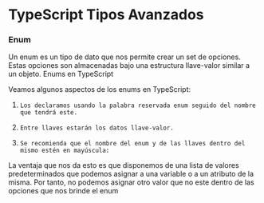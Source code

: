 # TypeScript Tipos Avanzados

### Enum

Un enum es un tipo de dato que nos permite crear un set de opciones. Estas opciones son almacenadas bajo una estructura llave-valor similar a un objeto.
Enums en TypeScript

Veamos algunos aspectos de los enums en TypeScript:

1.     Los declaramos usando la palabra reservada enum seguido del nombre que tendrá este.
2.     Entre llaves estarán los datos llave-valor.
3.     Se recomienda que el nombre del enum y de las llaves dentro del mismo estén en mayúscula:

La ventaja que nos da esto es que disponemos de una lista de valores predeterminados que podemos asignar a una variable o a un atributo de la misma. Por tanto, no podemos asignar otro valor que no este dentro de las opciones que nos brinde el enum
